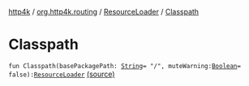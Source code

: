 [http4k](../../index.md) / [org.http4k.routing](../index.md) / [ResourceLoader](index.md) / [Classpath](./-classpath.md)

# Classpath

`fun Classpath(basePackagePath: `[`String`](https://kotlinlang.org/api/latest/jvm/stdlib/kotlin/-string/index.html)` = "/", muteWarning: `[`Boolean`](https://kotlinlang.org/api/latest/jvm/stdlib/kotlin/-boolean/index.html)` = false): `[`ResourceLoader`](index.md) [(source)](https://github.com/http4k/http4k/blob/master/http4k-core/src/main/kotlin/org/http4k/routing/ResourceLoader.kt#L10)